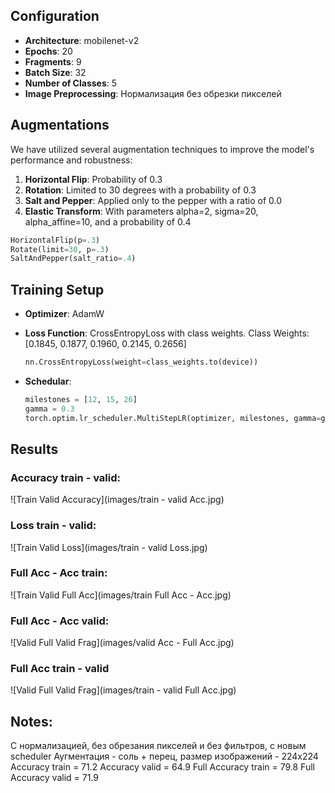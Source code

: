 ## Configuration
- **Architecture**: mobilenet-v2
- **Epochs**: 20
- **Fragments**: 9
- **Batch Size**: 32
- **Number of Classes**: 5
- **Image Preprocessing**: Нормализация без обрезки пикселей

## Augmentations
We have utilized several augmentation techniques to improve the model's performance and robustness:
1. **Horizontal Flip**: Probability of 0.3
2. **Rotation**: Limited to 30 degrees with a probability of 0.3
3. **Salt and Pepper**: Applied only to the pepper with a ratio of 0.0
4. **Elastic Transform**: With parameters alpha=2, sigma=20, alpha_affine=10, and a probability of 0.4
  ```python
  HorizontalFlip(p=.3)
  Rotate(limit=30, p=.3)
  SaltAndPepper(salt_ratio=.4)
  ```

## Training Setup
- **Optimizer**: AdamW

- **Loss Function**: CrossEntropyLoss with class weights. Class Weights: [0.1845, 0.1877, 0.1960, 0.2145, 0.2656]
  ```python
  nn.CrossEntropyLoss(weight=class_weights.to(device))

- **Schedular**: 
  ```python
  milestones = [12, 15, 26]
  gamma = 0.3
  torch.optim.lr_scheduler.MultiStepLR(optimizer, milestones, gamma=gamma)

## Results

### Accuracy train - valid:
![Train Valid Accuracy](images/train - valid Acc.jpg)

### Loss train - valid:
![Train Valid Loss](images/train - valid Loss.jpg)

### Full Acc - Acc train:
![Train Valid Full Acc](images/train Full Acc - Acc.jpg)

### Full Acc - Acc valid:
![Valid Full Valid Frag](images/valid Acc - Full Acc.jpg)

### Full Acc train - valid
![Valid Full Valid Frag](images/train - valid Full Acc.jpg)

## Notes:
С нормализацией, без обрезания пикселей и без фильтров, с новым scheduler
Аугментация - соль + перец, размер изображений - 224x224
Accuracy train =  71.2
Accuracy valid =  64.9
Full Accuracy train =  79.8
Full Accuracy valid =  71.9
